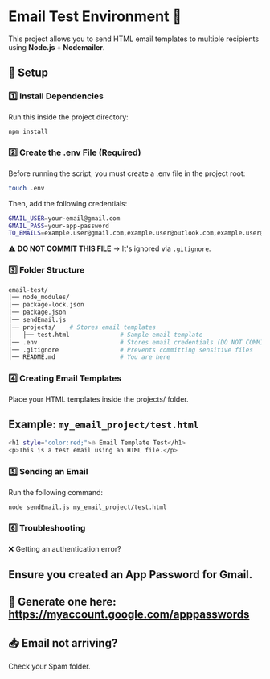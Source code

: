 # Email Test Environment 📧

This project allows you to send HTML email templates to multiple recipients using **Node.js + Nodemailer**.

## 🚀 Setup

### 1️⃣ Install Dependencies
Run this inside the project directory:

```sh
npm install
```

### 2️⃣ Create the .env File (Required)
Before running the script, you must create a .env file in the project root:

```sh
touch .env
```

Then, add the following credentials:

```sh
GMAIL_USER=your-email@gmail.com
GMAIL_PASS=your-app-password
TO_EMAILS=example.user@gmail.com,example.user@outlook.com,example.user@yahoo.com,user@example.com
```

⚠ **DO NOT COMMIT THIS FILE** → It's ignored via `.gitignore`.


### 3️⃣ Folder Structure

```sh
email-test/
│── node_modules/
│── package-lock.json
│── package.json
│── sendEmail.js
│── projects/    # Stores email templates
│   ├── test.html              # Sample email template
│── .env                       # Stores email credentials (DO NOT COMMIT)
│── .gitignore                 # Prevents committing sensitive files
│── README.md                  # You are here
```

### 4️⃣ Creating Email Templates
Place your HTML templates inside the projects/ folder.

## Example: `my_email_project/test.html`
```sh
<h1 style="color:red;">🔥 Email Template Test</h1>
<p>This is a test email using an HTML file.</p>
```

### 5️⃣ Sending an Email
Run the following command:

```sh
node sendEmail.js my_email_project/test.html
```

### 6️⃣ Troubleshooting
❌ Getting an authentication error?

## Ensure you created an App Password for Gmail.
## 🔗 Generate one here: https://myaccount.google.com/apppasswords

## 📥 Email not arriving?
Check your Spam folder.
